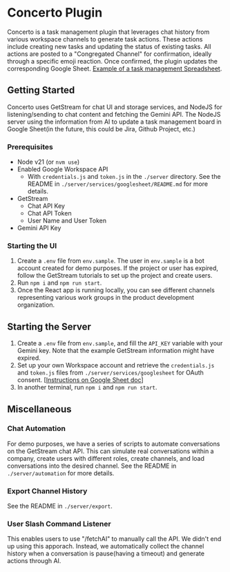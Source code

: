 # Concerto Plugin

Concerto is a task management plugin that leverages chat history from various workspace channels to generate task actions. These actions include creating new tasks and updating the status of existing tasks. All actions are posted to a "Congregated Channel" for confirmation, ideally through a specific emoji reaction. Once confirmed, the plugin updates the corresponding Google Sheet. [Example of a task management Spreadsheet](https://docs.google.com/spreadsheets/d/1K_mIsrQqBcnR1B8_nhvQngU8UDbvqK9gCbsjkfAERkw/edit?usp=sharing).

## Getting Started

Concerto uses GetStream for chat UI and storage services, and NodeJS for listening/sending to chat content and fetching the Gemini API. The NodeJS server using the information from AI to update a task management board in Google Sheet(in the future, this could be Jira, Github Project, etc.)

### Prerequisites

- Node v21 (or `nvm use`)
- Enabled Google Workspace API
  - With `credentials.js` and `token.js` in the `./server` directory. See the README in `./server/services/googlesheet/README.md` for more details.
- GetStream
  - Chat API Key
  - Chat API Token
  - User Name and User Token
- Gemini API Key

### Starting the UI

1. Create a `.env` file from `env.sample`. The user in `env.sample` is a bot account created for demo purposes. If the project or user has expired, follow the GetStream tutorials to set up the project and create users.
2. Run `npm i` and `npm run start`.
3. Once the React app is running locally, you can see different channels representing various work groups in the product development organization.

## Starting the Server

1. Create a `.env` file from `env.sample`, and fill the `API_KEY` variable with your Gemini key. Note that the example GetStream information might have expired.
2. Set up your own Workspace account and retrieve the `credentials.js` and `token.js` files from `./server/services/googlesheet` for OAuth consent. [[Instructions on Google Sheet doc](https://developers.google.com/sheets/api/quickstart/nodejs#configure_the_oauth_consent_screen)]
3. In another terminal, run `npm i` and `npm run start`.

## Miscellaneous

### Chat Automation

For demo purposes, we have a series of scripts to automate conversations on the GetStream chat API. This can simulate real conversations within a company, create users with different roles, create channels, and load conversations into the desired channel. See the README in `./server/automation` for more details.

### Export Channel History

See the README in `./server/export`.

### User Slash Command Listener
This enables users to use "/fetchAI" to manually call the API. We didn't end up using this apporach. Instead, we automatically collect the channel history when a conversation is pause(having a timeout) and generate actions through AI. 
